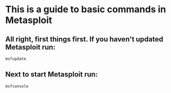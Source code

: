 # This is a guide to basic commands in Metasploit

## All right, first things first. If you haven't updated Metasploit run:

```
msfupdate
```

## Next to start Metasploit run:

```
msfconsole
```
